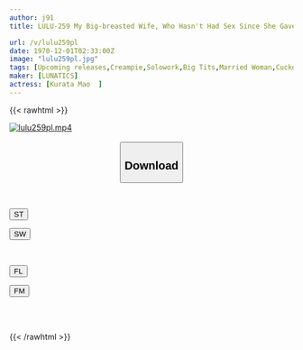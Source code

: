 ```yaml
---
author: j91
title: LULU-259 My Big-breasted Wife, Who Hasn't Had Sex Since She Gave Birth, Is Made To Change Into A Sailor Suit/school Swimsuit/bloomers/date Clothes/J-style Uniform By Her Neighbor's Erect Student, And Even Though She's Embarrassed, She Continues To Shake Her Hips In A Frenzy. They Were Having NTR Youth Sex With An Age Difference With Continuous Creampie. Mao Kurata

url: /v/lulu259pl
date: 1970-12-01T02:33:00Z
image: "lulu259pl.jpg"
tags: [Upcoming releases,Creampie,Solowork,Big Tits,Married Woman,Cuckold	 ]
maker: [LUNATICS]
actress: [Kurata Mao  ]
---
```



{{< rawhtml >}}

<div class="video" data-videoid="pending_link.html">
    <a href="javascript:;">
        <img src="/v/lulu259pl/lulu259pl.jpg" width="WIDTH" height="HEIGHT" alt="lulu259pl.mp4" loading="lazy">
    </a>
</div>

<script type="text/javascript" src="https://j91.asia/asset/on-demand-pend.js"></script>

<br>
  <link rel="stylesheet" href="https://j91.asia/asset/bs5.css">
  
  <center>
  <button class="btn btn-primary" type="button" data-bs-toggle="collapse" data-bs-target=".multi-collapse" aria-expanded="false" aria-controls="multiCollapseExample1 multiCollapseExample2"><h2>Download</h2></button></center>
</p>
<div class="row">
  <div class="col">
    <div class="collapse multi-collapse" id="multiCollapseExample1">
      <div class="card card-body">
	      	      <br>
<div class="buttons">  
<p><a href="https://j91.asia/pending_link.html" target="_blank"><button class="btn-hover color-3"><i class="fa fa-download"></i> ST</button></a></p>
<p><a href="https://j91.asia/pending_link.html" target="_blank"><button class="btn-hover color-2"><i class="fa fa-download"></i> SW</button></a></p></div>
    </div>
  </div>
</div>
  <div class="col">
    <div class="collapse multi-collapse" id="multiCollapseExample2">
      <div class="card card-body">
	      <br>
<div class="buttons">
<p><a href="https://j91.asia/pending_link.html" target="_blank"><button class="btn-hover color-9"><i class="fa fa-download"></i> FL</button></a></p>
<p><a href="https://j91.asia/pending_link.html" target="_blank"><button class="btn-hover color-8"><i class="fa fa-download"></i> FM</button></a></p></div>
<br><br>
      </div>
    </div>
  </div>
</div>

{{< /rawhtml >}}